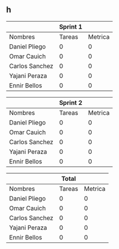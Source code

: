 ## h

|             |  Sprint 1 |         |
|-------------|-----------|---------|
|Nombres      | Tareas    | Metrica |
|Daniel Pliego|   0       |   0     |
|Omar Cauich  |   0       |   0     |
Carlos Sanchez|   0       |   0     |
|Yajani Peraza|   0       |   0     |
|Ennir Bellos |   0       |   0     |
                                                                                                                                                                                                                                                                                                     
|             |  Sprint 2 |         |
|-------------|-----------|---------|
|Nombres      | Tareas    | Metrica |
|Daniel Pliego|   0       |   0     |
|Omar Cauich  |   0       |   0     |
Carlos Sanchez|   0       |   0     |
|Yajani Peraza|   0       |   0     |
|Ennir Bellos |   0       |   0     |





|             |  Total    |         |
|-------------|-----------|---------|
|Nombres      | Tareas    | Metrica |
|Daniel Pliego|   0       |   0     |
|Omar Cauich  |   0       |   0     |
Carlos Sanchez|   0       |   0     |
|Yajani Peraza|   0       |   0     |
|Ennir Bellos |   0       |   0     |